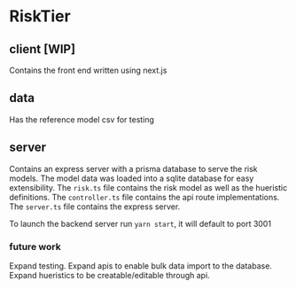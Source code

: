 # RiskTier

## client [WIP]
Contains the front end written using next.js

## data
Has the reference model csv for testing

## server
Contains an express server with a prisma database to serve the risk models.
The model data was loaded into a sqlite database for easy extensibility. 
The ```risk.ts``` file contains the risk model as well as the hueristic definitions.
The  ```controller.ts``` file contains the api route implementations.
The ```server.ts``` file contains the express server. 

To launch the backend server run ```yarn start```, it will default to port 3001

### future work
Expand testing.
Expand apis to enable bulk data import to the database.
Expand hueristics to be creatable/editable through api.



